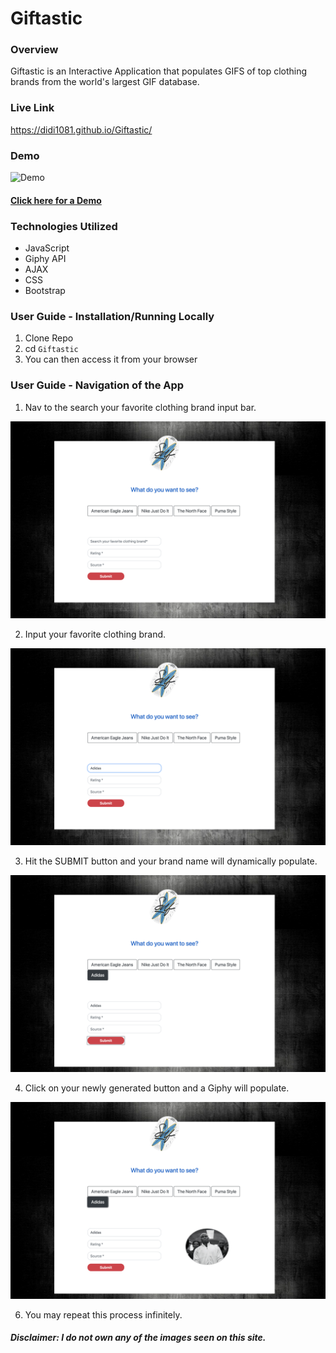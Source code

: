 # Giftastic

### Overview
Giftastic is an Interactive Application that populates GIFS of top clothing brands from the world's largest GIF database. 

### Live Link
https://didi1081.github.io/Giftastic/

### Demo

![Demo]()

#### <a href="https://drive.google.com/file/d/1tKRx-KMi51Vl4IuxImZBEVE63w3bceTv/view"> Click here for a Demo</a>


### Technologies Utilized

* JavaScript
* Giphy API
* AJAX
* CSS
* Bootstrap

### User Guide - Installation/Running Locally

1. Clone Repo
2. cd ```Giftastic ```
3. You can then access it from your browser 

### User Guide - Navigation of the App

1. Nav to the search your favorite clothing brand input bar.

![](https://github.com/Didi1081/Giftastic/blob/master/assets/README_IMG/GFSS1.png)

2. Input your favorite clothing brand.

![](https://github.com/Didi1081/Giftastic/blob/master/assets/README_IMG/GFSS2.png)

3. Hit the SUBMIT button and your brand name will dynamically populate.

![](https://github.com/Didi1081/Giftastic/blob/master/assets/README_IMG/GFSS3.png)

4. Click on your newly generated button and a Giphy will populate. 

![](https://github.com/Didi1081/Giftastic/blob/master/assets/README_IMG/GFSS4.png)

6. You may repeat this process infinitely. 


##### Disclaimer: I do not own any of the images seen on this site.
